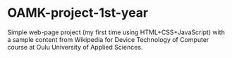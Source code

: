# OAMK-project-1st-year
Simple web-page project (my first time using HTML+CSS+JavaScript) with a sample content from Wikipedia for Device Technology of Computer course at Oulu University of Applied Sciences.
